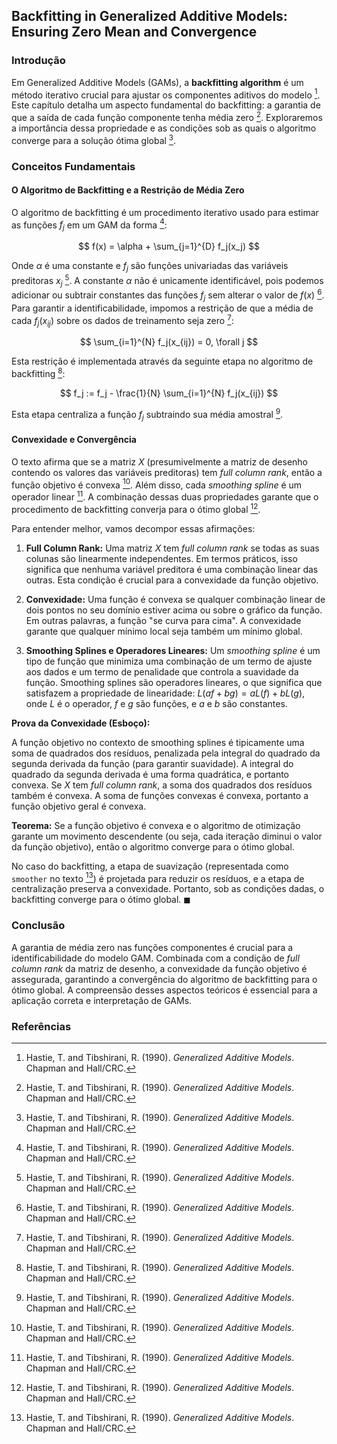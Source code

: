## Backfitting in Generalized Additive Models: Ensuring Zero Mean and Convergence

### Introdução
Em Generalized Additive Models (GAMs), a **backfitting algorithm** é um método iterativo crucial para ajustar os componentes aditivos do modelo [^552]. Este capítulo detalha um aspecto fundamental do backfitting: a garantia de que a saída de cada função componente tenha média zero [^552]. Exploraremos a importância dessa propriedade e as condições sob as quais o algoritmo converge para a solução ótima global [^552].

### Conceitos Fundamentais

#### O Algoritmo de Backfitting e a Restrição de Média Zero
O algoritmo de backfitting é um procedimento iterativo usado para estimar as funções $f_j$ em um GAM da forma [^552]:

$$ f(x) = \alpha + \sum_{j=1}^{D} f_j(x_j) $$

Onde $\alpha$ é uma constante e $f_j$ são funções univariadas das variáveis preditoras $x_j$ [^552]. A constante $\alpha$ não é unicamente identificável, pois podemos adicionar ou subtrair constantes das funções $f_j$ sem alterar o valor de $f(x)$ [^552]. Para garantir a identificabilidade, impomos a restrição de que a média de cada $f_j(x_{ij})$ sobre os dados de treinamento seja zero [^552]:

$$ \sum_{i=1}^{N} f_j(x_{ij}) = 0, \forall j $$

Esta restrição é implementada através da seguinte etapa no algoritmo de backfitting [^552]:

$$ f_j := f_j - \frac{1}{N} \sum_{i=1}^{N} f_j(x_{ij}) $$

Esta etapa centraliza a função $f_j$ subtraindo sua média amostral [^552].

#### Convexidade e Convergência
O texto afirma que se a matriz $X$ (presumivelmente a matriz de desenho contendo os valores das variáveis preditoras) tem *full column rank*, então a função objetivo é convexa [^552]. Além disso, cada *smoothing spline* é um operador linear [^552]. A combinação dessas duas propriedades garante que o procedimento de backfitting converja para o ótimo global [^552].

Para entender melhor, vamos decompor essas afirmações:

1.  **Full Column Rank:** Uma matriz $X$ tem *full column rank* se todas as suas colunas são linearmente independentes. Em termos práticos, isso significa que nenhuma variável preditora é uma combinação linear das outras. Esta condição é crucial para a convexidade da função objetivo.

2.  **Convexidade:** Uma função é convexa se qualquer combinação linear de dois pontos no seu domínio estiver acima ou sobre o gráfico da função. Em outras palavras, a função "se curva para cima". A convexidade garante que qualquer mínimo local seja também um mínimo global.

3.  **Smoothing Splines e Operadores Lineares:** Um *smoothing spline* é um tipo de função que minimiza uma combinação de um termo de ajuste aos dados e um termo de penalidade que controla a suavidade da função. Smoothing splines são operadores lineares, o que significa que satisfazem a propriedade de linearidade: $L(a f + b g) = a L(f) + b L(g)$, onde $L$ é o operador, $f$ e $g$ são funções, e $a$ e $b$ são constantes.

**Prova da Convexidade (Esboço):**

A função objetivo no contexto de smoothing splines é tipicamente uma soma de quadrados dos resíduos, penalizada pela integral do quadrado da segunda derivada da função (para garantir suavidade). A integral do quadrado da segunda derivada é uma forma quadrática, e portanto convexa. Se $X$ tem *full column rank*, a soma dos quadrados dos resíduos também é convexa. A soma de funções convexas é convexa, portanto a função objetivo geral é convexa.

**Teorema:** Se a função objetivo é convexa e o algoritmo de otimização garante um movimento descendente (ou seja, cada iteração diminui o valor da função objetivo), então o algoritmo converge para o ótimo global.

No caso do backfitting, a etapa de suavização (representada como `smoother` no texto [^552]) é projetada para reduzir os resíduos, e a etapa de centralização preserva a convexidade. Portanto, sob as condições dadas, o backfitting converge para o ótimo global. $\blacksquare$

### Conclusão
A garantia de média zero nas funções componentes é crucial para a identificabilidade do modelo GAM. Combinada com a condição de *full column rank* da matriz de desenho, a convexidade da função objetivo é assegurada, garantindo a convergência do algoritmo de backfitting para o ótimo global. A compreensão desses aspectos teóricos é essencial para a aplicação correta e interpretação de GAMs.

### Referências
[^552]: Hastie, T. and Tibshirani, R. (1990). *Generalized Additive Models*. Chapman and Hall/CRC.
<!-- END -->